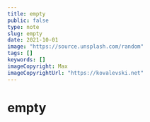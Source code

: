 ```yaml
---
title: empty
public: false
type: note
slug: empty
date: 2021-10-01
image: "https://source.unsplash.com/random"
tags: []
keywords: []
imageCopyright: Max
imageCopyrightUrl: "https://kovalevski.net"
---
```


# empty
